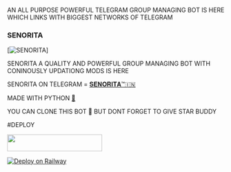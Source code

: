 AN ALL PURPOSE POWERFUL TELEGRAM GROUP MANAGING BOT IS HERE WHICH LINKS WITH BIGGEST NETWORKS OF TELEGRAM 


### SENORITA
[![SENORITA](https://telegra.ph/file/8a65bbd1968902d7b16e4.jpg)]


SENORITA A QUALITY AND POWERFUL GROUP MANAGING BOT WITH CONINOUSLY UPDATIONG MODS IS HERE 

SENORITA ON TELEGRAM = [𝐒𝐄𝐍𝐎𝐑𝐈𝐓𝐀™🇮🇳](t.me/misssenoria_bot)

MADE WITH PYTHON [🐍](https://telegra.ph/file/ffdc755f87d70504bcccb.jpg)

YOU CAN CLONE THIS BOT 🥰 BUT DONT FORGET TO GIVE STAR BUDDY 

#DEPLOY

<p align="left"><a href="https://heroku.com/deploy?template=https://github.com/mlocoders/senorita"> <img src="https://img.shields.io/badge/Deploy%20To%20Heroku-orange?style=for-the-badge&logo=heroku" width="220" height="38.45"/></a></p>


[![Deploy on Railway](https://railway.app/button.svg)](https://railway.app/new/template?template=https%3A%2F%2Fgithub.com%2FArnabXD%2FTGVCBot&envs=API_ID%2CAPI_HASH%2CBOT_TOKEN%2CLOG_CHANNEL%2CSESSION%2CCODEC&optionalEnvs=CODEC&API_IDDesc=Get+API_ID+from+https%3A%2F%2Fmy.telegram.org%2Fapps.&API_HASHDesc=Get+API_HASH+from+https%3A%2F%2Fmy.telegram.org%2Fapps.&BOT_TOKENDesc=Bot+Token+from+%40BotFather&LOG_CHANNELDesc=LOG+Channel+ID+%28Make+sure+bot+and+VC+User+are+added+in+the+group%29&SESSIONDesc=GramJS%2FTelethon+Session+of+the+VC+User%22&CODECDesc=Custom+FFMPEG+Codec)
